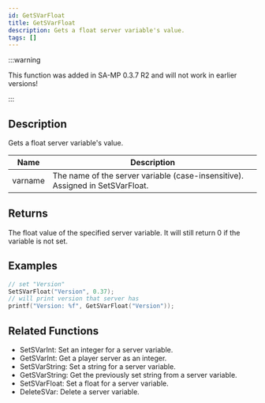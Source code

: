 ```yaml
---
id: GetSVarFloat
title: GetSVarFloat
description: Gets a float server variable's value.
tags: []
---
```


:::warning

This function was added in SA-MP 0.3.7 R2 and will not work in earlier versions!

:::

## Description

Gets a float server variable's value.


| Name | Description |
|------|-------------|
|varname | The name of the server variable (case-insensitive). Assigned in SetSVarFloat.|


## Returns

The float value of the specified server variable. It will still return 0 if the variable is not set.


## Examples


```c
// set "Version"
SetSVarFloat("Version", 0.37);
// will print version that server has
printf("Version: %f", GetSVarFloat("Version"));
```


## Related Functions


-  SetSVarInt: Set an integer for a server variable.
-  GetSVarInt: Get a player server as an integer.
-  SetSVarString: Set a string for a server variable.
-  GetSVarString: Get the previously set string from a server variable.
-  SetSVarFloat: Set a float for a server variable.
-  DeleteSVar: Delete a server variable.